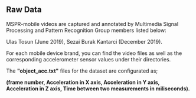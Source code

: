 ## Raw Data

MSPR-mobile videos are captured and annotated by Multimedia Signal Processing and Pattern Recognition Group members listed below:

Ulas Tosun (June 2019),
Sezai Burak Kantarci (December 2019).

For each mobile device brand, you can find the video files as well as the corresponding accelerometer sensor values under their directories.

The **"object_acc.txt"** files for the dataset are configurated as;

**(frame number, Acceleration in X axis, Acceleration in Y axis, Acceleration in Z axis, Time between two measurements in miliseconds).**

